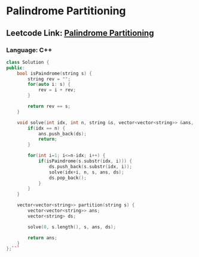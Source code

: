 # Palindrome Partitioning

## Leetcode Link: [Palindrome Partitioning](https://leetcode.com/problems/palindrome-partitioning/)
### Language: C++

```cpp
class Solution {
public:
    bool isPaindrome(string s) {
        string rev = "";
        for(auto i: s) {
            rev = i + rev;
        }

        return rev == s;
    }

    void solve(int idx, int n, string &s, vector<vector<string>> &ans, vector<string> &ds) {
        if(idx == n) {
            ans.push_back(ds);
            return;
        }

        for(int i=1; i<=n-idx; i++) {
            if(isPaindrome(s.substr(idx, i))) {
                ds.push_back(s.substr(idx, i));
                solve(idx+i, n, s, ans, ds);
                ds.pop_back();
            }
        }
    }

    vector<vector<string>> partition(string s) {
        vector<vector<string>> ans;
        vector<string> ds;

        solve(0, s.length(), s, ans, ds);

        return ans;
    }
};```



